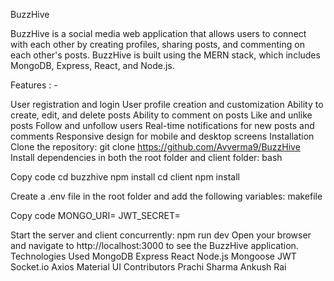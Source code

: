 BuzzHive

BuzzHive is a social media web application that allows users to connect with each other by creating profiles, sharing posts, and commenting on each other's posts. BuzzHive is built using the MERN stack, which includes MongoDB, Express, React, and Node.js.

Features : - 

User registration and login
User profile creation and customization
Ability to create, edit, and delete posts
Ability to comment on posts
Like and unlike posts
Follow and unfollow users
Real-time notifications for new posts and comments
Responsive design for mobile and desktop screens
Installation
Clone the repository: git clone https://github.com/Avverma9/BuzzHive
Install dependencies in both the root folder and client folder:
bash

Copy code
cd buzzhive
npm install
cd client
npm install

Create a .env file in the root folder and add the following variables:
makefile

Copy code
MONGO_URI=<your-mongodb-uri>
JWT_SECRET=<your-jwt-secret>

Start the server and client concurrently:
npm run dev
Open your browser and navigate to http://localhost:3000 to see the BuzzHive application.
Technologies Used
MongoDB
Express
React
Node.js
Mongoose
JWT
Socket.io
Axios
Material UI
Contributors
Prachi Sharma
Ankush Rai
